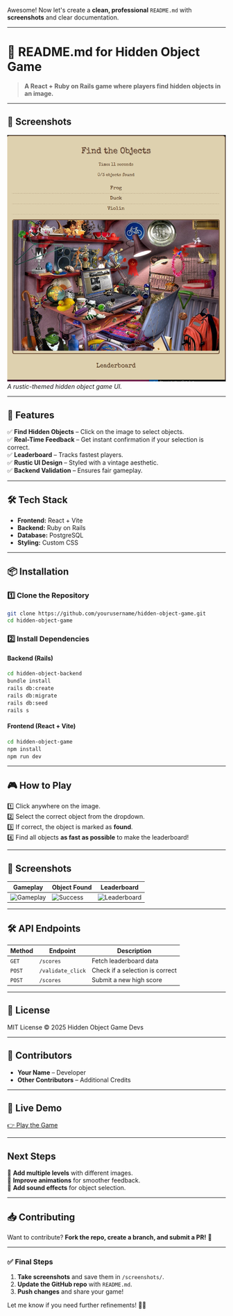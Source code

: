 Awesome! Now let's create a **clean, professional** `README.md` with **screenshots** and clear documentation.  

---

# **📜 README.md for Hidden Object Game**  
> **A React + Ruby on Rails game where players find hidden objects in an image.**

---

## **📸 Screenshots**
![Game Screenshot](hidden-object-game/public/game-shot.png)  
*A rustic-themed hidden object game UI.*

---

## **🚀 Features**
✅ **Find Hidden Objects** – Click on the image to select objects.  
✅ **Real-Time Feedback** – Get instant confirmation if your selection is correct.  
✅ **Leaderboard** – Tracks fastest players.  
✅ **Rustic UI Design** – Styled with a vintage aesthetic.  
✅ **Backend Validation** – Ensures fair gameplay.  

---

## **🛠️ Tech Stack**
- **Frontend:** React + Vite  
- **Backend:** Ruby on Rails  
- **Database:** PostgreSQL  
- **Styling:** Custom CSS  

---

## **📦 Installation**
### **1️⃣ Clone the Repository**
```sh
git clone https://github.com/yourusername/hidden-object-game.git
cd hidden-object-game
```

### **2️⃣ Install Dependencies**
#### **Backend (Rails)**
```sh
cd hidden-object-backend
bundle install
rails db:create
rails db:migrate
rails db:seed
rails s
```

#### **Frontend (React + Vite)**
```sh
cd hidden-object-game
npm install
npm run dev
```

---

## **🎮 How to Play**
1️⃣ Click anywhere on the image.  
2️⃣ Select the correct object from the dropdown.  
3️⃣ If correct, the object is marked as **found**.  
4️⃣ Find all objects **as fast as possible** to make the leaderboard!  

---

## **🌟 Screenshots**
| Gameplay | Object Found | Leaderboard |
|----------|------------|------------|
| ![Gameplay](./screenshots/gameplay.png) | ![Success](./screenshots/success.png) | ![Leaderboard](./screenshots/leaderboard.png) |

---

## **🛠️ API Endpoints**
| Method | Endpoint | Description |
|--------|----------|-------------|
| `GET`  | `/scores` | Fetch leaderboard data |
| `POST` | `/validate_click` | Check if a selection is correct |
| `POST` | `/scores` | Submit a new high score |

---

## **📜 License**
MIT License © 2025 Hidden Object Game Devs  

---

## **👥 Contributors**
- **Your Name** – Developer  
- **Other Contributors** – Additional Credits  

---

## **🔗 Live Demo**
[👉 Play the Game](https://your-game-url.com)  

---

## **Next Steps**
📌 **Add multiple levels** with different images.  
📌 **Improve animations** for smoother feedback.  
📌 **Add sound effects** for object selection.  

---

## **📥 Contributing**
Want to contribute? **Fork the repo, create a branch, and submit a PR!** 🚀  

---

### **✅ Final Steps**
1. **Take screenshots** and save them in `/screenshots/`.  
2. **Update the GitHub repo** with `README.md`.  
3. **Push changes** and share your game!  

Let me know if you need further refinements! 🚀📜